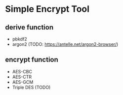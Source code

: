 # Simple Encrypt Tool

## derive function 

- pbkdf2
- argon2 (TODO: https://antelle.net/argon2-browser/)

## encrypt function

- AES-CBC
- AES-CTR
- AES-GCM
- Triple DES (TODO)